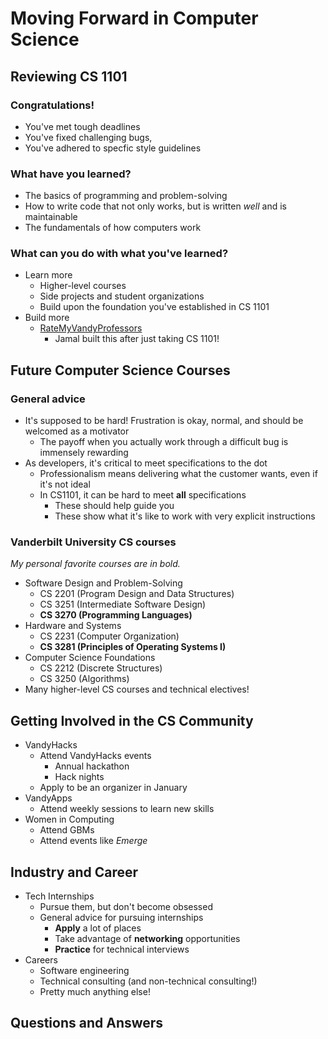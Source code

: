# Moving Forward in Computer Science

## Reviewing CS 1101
### Congratulations!
+ You've met tough deadlines 
+ You've fixed challenging bugs, 
+ You've adhered to specfic style guidelines

### What have you learned?
+ The basics of programming and problem-solving
+ How to write code that not only works, but is written _well_ and is maintainable
+ The fundamentals of how computers work

### What can you do with what you've learned?
+ Learn more
  + Higher-level courses
  + Side projects and student organizations
  + Build upon the foundation you've established in CS 1101
+ Build more
  + [RateMyVandyProfessors](https://github.com/jkpace/RateMyVandyProfessors)
    + Jamal built this after just taking CS 1101!

## Future Computer Science Courses
### General advice
+ It's supposed to be hard! Frustration is okay, normal, and should be welcomed as a motivator
  + The payoff when you actually work through a difficult bug is immensely rewarding
+ As developers, it's critical to meet specifications to the dot
  + Professionalism means delivering what the customer wants, even if it's not ideal
  + In CS1101, it can be hard to meet **all** specifications
    + These should help guide you 
    + These show what it's like to work with very explicit instructions

### Vanderbilt University CS courses
_My personal favorite courses are in bold._
+ Software Design and Problem-Solving
  + CS 2201 (Program Design and Data Structures)
  + CS 3251 (Intermediate Software Design)
  + **CS 3270 (Programming Languages)**
+ Hardware and Systems
  + CS 2231 (Computer Organization)
  + **CS 3281 (Principles of Operating Systems I)** 
+ Computer Science Foundations
  + CS 2212 (Discrete Structures)
  + CS 3250 (Algorithms)
+ Many higher-level CS courses and technical electives!

## Getting Involved in the CS Community
+ VandyHacks
  + Attend VandyHacks events
    + Annual hackathon
    + Hack nights
  + Apply to be an organizer in January
+ VandyApps
  + Attend weekly sessions to learn new skills
+ Women in Computing
  + Attend GBMs
  + Attend events like _Emerge_

## Industry and Career
+ Tech Internships
  + Pursue them, but don't become obsessed
  + General advice for pursuing internships
    + **Apply** a lot of places
    + Take advantage of **networking** opportunities
    + **Practice** for technical interviews
+ Careers
  + Software engineering
  + Technical consulting (and non-technical consulting!)
  + Pretty much anything else!

## Questions and Answers